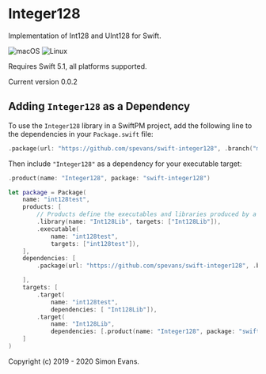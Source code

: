 # Integer128

Implementation of Int128 and UInt128 for Swift.

![macOS](https://github.com/spevans/swift-integer128/workflows/macOS/badge.svg)
![Linux](https://github.com/spevans/swift-integer128/workflows/Linux/badge.svg)


Requires Swift 5.1, all platforms supported.

Current version 0.0.2


## Adding `Integer128` as a Dependency

To use the `Integer128` library in a SwiftPM project,
add the following line to the dependencies in your `Package.swift` file:

```swift
.package(url: "https://github.com/spevans/swift-integer128", .branch("main")),
```


Then include `"Integer128"` as a dependency for your executable target:

```swift
.product(name: "Integer128", package: "swift-integer128")
```

```swift
let package = Package(
    name: "int128test",
    products: [
        // Products define the executables and libraries produced by a package, and make them visible to other packages.
        .library(name: "Int128Lib", targets: ["Int128Lib"]),
        .executable(
            name: "int128test",
            targets: ["int128test"]),
    ],
    dependencies: [
        .package(url: "https://github.com/spevans/swift-integer128", .branch("main")),

    ],
    targets: [
        .target(
            name: "int128test",
            dependencies: [ "Int128Lib"]),
        .target(
            name: "Int128Lib",
            dependencies: [.product(name: "Integer128", package: "swift-integer128")]),
    ]
)
```

Copyright (c) 2019 - 2020 Simon Evans.
